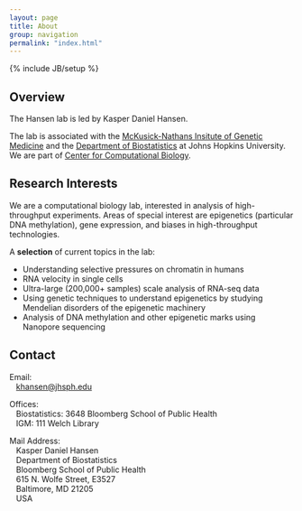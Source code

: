 ```yaml
---
layout: page
title: About
group: navigation
permalink: "index.html"
---
```

{% include JB/setup %}

Overview
--------

The Hansen lab is led by Kasper Daniel Hansen.

The lab is associated with the
[McKusick-Nathans Insitute of Genetic Medicine](http://www.hopkinsmedicine.org/geneticmedicine) and
the [Department of Biostatistics](http://www.biostat.jhsph.edu) at Johns Hopkins University.  We are
part of [Center for Computational Biology](http://ccb.jhu.edu).

Research Interests
------------------

We are a computational biology lab, interested in analysis of high-throughput experiments.  Areas of
special interest are epigenetics (particular DNA methylation), gene expression, and biases in
high-throughput technologies.

A **selection** of current topics in the lab:

- Understanding selective pressures on chromatin in humans
- RNA velocity in single cells
- Ultra-large (200,000+ samples) scale analysis of RNA-seq data
- Using genetic techniques to understand epigenetics by studying Mendelian disorders of the epigenetic machinery
- Analysis of DNA methylation and other epigenetic marks using Nanopore sequencing


Contact
-------

<p>Email:<br>
&nbsp;&nbsp;&nbsp;<a href="mailto:khansen@jhsph.edu">khansen@jhsph.edu</a>
</p>

<p>
Offices:<br>
&nbsp;&nbsp;&nbsp;Biostatistics: 3648 Bloomberg School of Public Health<br>
&nbsp;&nbsp;&nbsp;IGM: 111 Welch Library
</p>

<p>
Mail Address:<br>
&nbsp;&nbsp;&nbsp;Kasper Daniel Hansen<br>
&nbsp;&nbsp;&nbsp;Department of Biostatistics<br>
&nbsp;&nbsp;&nbsp;Bloomberg School of Public Health<br>
&nbsp;&nbsp;&nbsp;615 N. Wolfe Street, E3527<br>
&nbsp;&nbsp;&nbsp;Baltimore, MD 21205<br>
&nbsp;&nbsp;&nbsp;USA
</p>
